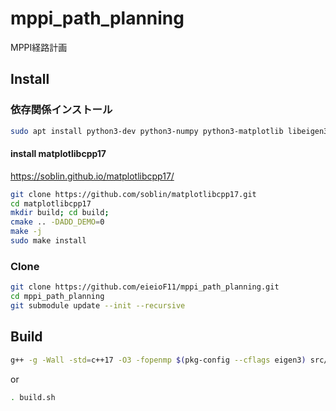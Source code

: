 # mppi_path_planning
MPPI経路計画

## Install
### 依存関係インストール
```bash
sudo apt install python3-dev python3-numpy python3-matplotlib libeigen3-dev
```
#### install matplotlibcpp17

https://soblin.github.io/matplotlibcpp17/
```bash
git clone https://github.com/soblin/matplotlibcpp17.git
cd matplotlibcpp17
mkdir build; cd build;
cmake .. -DADD_DEMO=0
make -j
sudo make install
```

### Clone
```bash
git clone https://github.com/eieioF11/mppi_path_planning.git
cd mppi_path_planning
git submodule update --init --recursive
```

## Build

```bash
g++ -g -Wall -std=c++17 -O3 -fopenmp $(pkg-config --cflags eigen3) src/main.cpp -I /usr/include/python3.10 -lpython3.10
```
or
```bash
. build.sh
```
